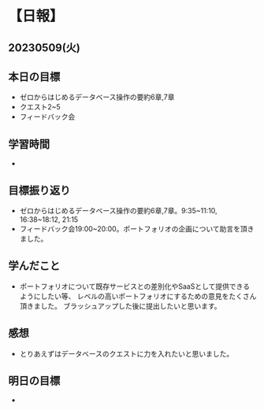 # 【日報】
## 20230509(火)
## 本日の目標
- ゼロからはじめるデータベース操作の要約6章,7章
- クエスト2~5
- フィードバック会

## 学習時間
- 

## 目標振り返り
- ゼロからはじめるデータベース操作の要約6章,7章。9:35~11:10, 16:38~18:12, 21:15
- フィードバック会19:00~20:00。ポートフォリオの企画について助言を頂きました。

## 学んだこと
- ポートフォリオについて既存サービスとの差別化やSaaSとして提供できるようにしたい等、
レベルの高いポートフォリオにするための意見をたくさん頂きました。
ブラッシュアップした後に提出したいと思います。

## 感想
- とりあえずはデータベースのクエストに力を入れたいと思いました。

## 明日の目標
- 


